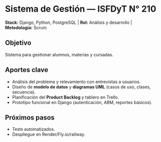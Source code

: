 # Sistema de Gestión — ISFDyT N° 210
**Stack:** Django, Python, PostgreSQL | **Rol:** Análisis y desarrollo | **Metodología:** Scrum

## Objetivo
Sistema para gestionar alumnos, materias y cursadas.

## Aportes clave
- Análisis del problema y relevamiento con entrevistas a usuarios.
- Diseño de **modelo de datos** y **diagramas UML** (casos de uso, clases, secuencia).
- Planificación del **Product Backlog** y tablero en Trello.
- Prototipo funcional en Django (autenticación, ABM, reportes básicos).

## Próximos pasos
- Tests automatizados.
- Despliegue en Render/Fly.io/railway.
